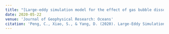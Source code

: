```yaml
---
title: "[Large-eddy simulation model for the effect of gas bubble dissolution on the dynamics of hydrocarbon plume from deep-water blowout](https://agupubs.onlinelibrary.wiley.com/doi/full/10.1029/2019JC016037)"
date: 2020-05-22
venue: 'Journal of Geophysical Research: Oceans'
citation: 'Peng, C., Xiao, S., & Yang, D. (2020). Large‐Eddy Simulation Model for the Effect of Gas Bubble Dissolution on the Dynamics of Hydrocarbon Plume from Deep‐Water Blowout. Journal of Geophysical Research: Oceans, 125(6), e2019JC016037.'
---
```

